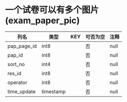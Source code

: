 # 一个试卷可以有多个图片(exam_paper_pic)
| 列名   | 类型   | KEY  | 可否为空 | 注释   |
| ---- | ---- | ---- | ---- | ---- |
|pap_page_id|int8||否|null|
|pap_id|int8||否|null|
|sort_no|int4||否|null|
|res_id|int8||否|null|
|operator|int8||否|null|
|time_update|timestamp||否|null|
